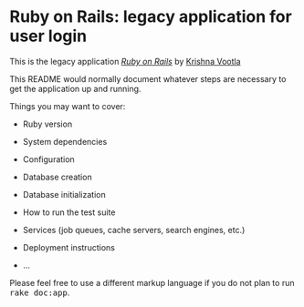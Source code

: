 # Ruby on Rails: legacy application for user login
 
 This is the legacy application
 [*Ruby on Rails*](http://railstutorial.org/)
 by [Krishna Vootla](http://kvootla.com/)

This README would normally document whatever steps are necessary to get the
application up and running.

Things you may want to cover:

* Ruby version

* System dependencies

* Configuration

* Database creation

* Database initialization

* How to run the test suite

* Services (job queues, cache servers, search engines, etc.)

* Deployment instructions

* ...


Please feel free to use a different markup language if you do not plan to run
<tt>rake doc:app</tt>.
